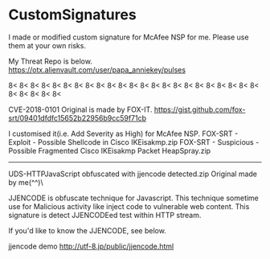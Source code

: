 # CustomSignatures

I made or modified custom signature for McAfee NSP for me.
Please use them at your own risks.

My Threat Repo is below.
https://otx.alienvault.com/user/papa_anniekey/pulses

8< 8< 8< 8< 8< 8< 8< 8< 8< 8< 8< 8< 8< 8< 8< 8< 8< 8< 8< 8< 8< 8< 8< 8< 8< 8< 8< 8<

CVE-2018-0101
 Original is made by FOX-IT.
 https://gist.github.com/fox-srt/09401dfdfc15652b22956b9cc59f71cb
 
I customised it(i.e. Add Severity as High) for McAfee NSP.
FOX-SRT - Exploit - Possible Shellcode in Cisco IKEisakmp.zip
FOX-SRT - Suspicious - Possible Fragmented Cisco IKEisakmp Packet HeapSpray.zip

-------------------------------------------------------------------------------------

UDS-HTTPJavaScript obfuscated with jjencode detected.zip
 Original made by me(^^)\ 

 JJENCODE is obfuscate technique for Javascript. This technique sometime use for Malicious activity like inject code to vulnerable web content.
This signature is detect JJENCODEed test within HTTP stream.

If you'd like to know the JJENCODE, see below.

jjencode demo
http://utf-8.jp/public/jjencode.html

